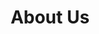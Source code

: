---
title: About Us
description: We are an environmentally conscious cleaning company in the region of Montreal, QC striving to bring sustainability to our industry and your homes!
bannerh1: About Us
layout: about

heading1: We are an environmentally conscious cleaning company in the region of Montreal, QC striving to bring sustainability to our industry and your homes!

about1: "After years in the cleaning business, we developed vast knowledge and expertise, but we also became more and more aware of how harmful conventional cleaners can be and how people were simply refusing to allow them in their homes anymore! <br><br>But finding eco-friendly solutions that would provide truly professional results for our clients proved to be a very difficult task! After searching and searching, we finally ended up developing our own solutions based on expertise and care and specifically selected and designed to tick all sustainability boxes!<br><br>
The EkoAccent product line and the EkoCleaner probiotic cleaning solution were born!<br><br>Our mission is “Saving the Planet One Home at a Time!” and we constantly strive to do exactly that by helping restore the healthy balance in your homes, by creating an environment free of harmful toxins and chemicals regularly contained in the conventional cleaners and by deliberately choosing packaging that helps minimize waste and save resources!<br><br>We use aluminum, glass, and paper and offer a “return for reuse” program for our containers. Our subscription boxes give you everything you need for the green cleaning of your home and are the first (and probably the only) zero-waste green cleaning option on the market! <br><br>Thank you very much for your interest and for helping us save the planet one home at a time!<br><br>We are looking forward to welcoming you into our family of clients."

heading2: Priority Customer Service And Support
box1: QUICK RESPONSE TIME
box1_desc: There's nothing worse than asking for help and receiving a delayed response, or no answer at all! We prioritize a fast response time so we can address your needs in the moment. If you need a quote or assistance, we're always available and ready to help.

box2: 100% MONEY BACK GUARANTEE
box2_desc: If you are not entirely satisfied with our products...we refund you. No questions asked or gimmicks. There's no risk for you to test our products. Just try it out and see if it's for you. If not, simply send us back your bottle (even if it's empty!) and we will refund all your money...AND you get to keep the bonuses!

box3: SPECIALIZED KNOWLEDGE
box3_desc: Don't settle for a generic product that will only prove to be harmful to you, your children, or your pets. We specialize in high-quality cleaning products and services that make the world a better place. We value honesty and quality work that our customers can count on. 

cta: QUESTIONS ABOUT OUR PRODUCTS OR SERVICES?
cta_sub: 
cta_link: /contact
---